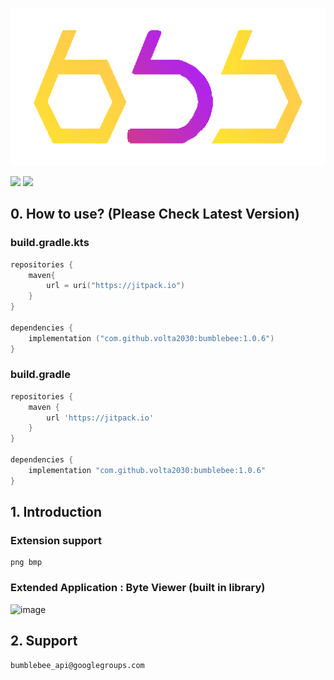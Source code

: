 ![alt text](bumblebee.png)

[![](https://jitpack.io/v/volta2030/bumblebee.svg)](https://jitpack.io/#volta2030/bumblebee)
[![](https://jitpack.io/v/volta2030/bumblebee/month.svg)](https://jitpack.io/#volta2030/bumblebee)

## 0. How to use? (Please Check Latest Version)

### build.gradle.kts
```kotlin
repositories {
    maven{
        url = uri("https://jitpack.io")
    }
}

dependencies {
    implementation ("com.github.volta2030:bumblebee:1.0.6")
}

```

### build.gradle

```groovy
repositories {
    maven {
        url 'https://jitpack.io'
    }
}

dependencies {
    implementation "com.github.volta2030:bumblebee:1.0.6"
}
```

## 1. Introduction

### Extension support

```aidl
png bmp
```

### Extended Application : Byte Viewer (built in library)

![image](https://user-images.githubusercontent.com/65960990/210139765-0488dad2-24de-48e2-8950-da51af8e40d6.png)

## 2. Support
```
bumblebee_api@googlegroups.com
```
